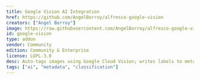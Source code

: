 ```yaml
---
title: Google Vision AI Integration
href: https://github.com/AngelBorroy/alfresco-google-vision
creators: ["Angel Borroy"]
image: https://raw.githubusercontent.com/AngelBorroy/alfresco-google-vision/master/docs/vision.png
id: google-vision
type: addon
vendor: Community
edition: Community & Enterprise
license: LGPL-3.0
desc: Auto-tags images using Google Cloud Vision; writes labels to metadata and aspects.
tags: ["ai", "metadata", "classification"]
---
```

